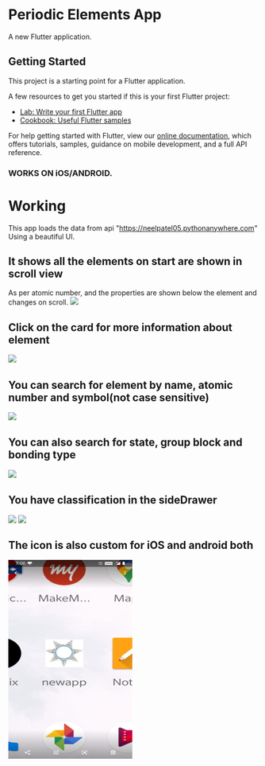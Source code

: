 # Periodic Elements App

A new Flutter application.

## Getting Started

This project is a starting point for a Flutter application.

A few resources to get you started if this is your first Flutter project:

- [Lab: Write your first Flutter app](https://flutter.dev/docs/get-started/codelab)
- [Cookbook: Useful Flutter samples](https://flutter.dev/docs/cookbook)

For help getting started with Flutter, view our
[online documentation](https://flutter.dev/docs), which offers tutorials,
samples, guidance on mobile development, and a full API reference.
### WORKS ON iOS/ANDROID.

# Working
This app loads the data from api "https://neelpatel05.pythonanywhere.com"
Using a beautiful UI.
![]()

## It shows all the elements on start are shown in scroll view
As per atomic number, and the properties are shown below the element and changes on scroll.
![](https://github.com/chintan-27/Flutter_PeriodicElements_App/blob/master/gifs/20200607_191316.gif)

## Click on the card for more information about element
![](https://github.com/chintan-27/Flutter_PeriodicElements_App/blob/master/gifs/20200607_191452.gif)

## You can search for element by name, atomic number and symbol(not case sensitive)
![](https://github.com/chintan-27/Flutter_PeriodicElements_App/blob/master/gifs/20200607_191532.gif)

## You can also search for state, group block and bonding type
![](https://github.com/chintan-27/Flutter_PeriodicElements_App/blob/master/gifs/20200607_191404.gif)

## You have classification in the sideDrawer
![](https://github.com/chintan-27/Flutter_PeriodicElements_App/blob/master/gifs/20200607_191609.gif)
![](https://github.com/chintan-27/Flutter_PeriodicElements_App/blob/master/gifs/20200607_191646.gif)

## The icon is also custom for iOS and android both
<img src="https://github.com/chintan-27/Flutter_PeriodicElements_App/blob/master/gifs/Screenshot_20200607-190633.jpg" width="250" height="400" />



